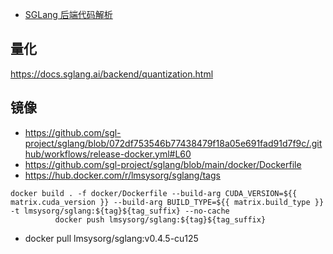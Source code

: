




- [SGLang 后端代码解析](https://github.com/zhaochenyang20/Awesome-ML-SYS-Tutorial/blob/main/sglang/code-walk-through/readme-CN.md)



## 量化


https://docs.sglang.ai/backend/quantization.html






## 镜像

- https://github.com/sgl-project/sglang/blob/072df753546b77438479f18a05e691fad91d7f9c/.github/workflows/release-docker.yml#L60
- https://github.com/sgl-project/sglang/blob/main/docker/Dockerfile
- https://hub.docker.com/r/lmsysorg/sglang/tags


```
docker build . -f docker/Dockerfile --build-arg CUDA_VERSION=${{ matrix.cuda_version }} --build-arg BUILD_TYPE=${{ matrix.build_type }} -t lmsysorg/sglang:${tag}${tag_suffix} --no-cache
          docker push lmsysorg/sglang:${tag}${tag_suffix}
```



- docker pull lmsysorg/sglang:v0.4.5-cu125          
